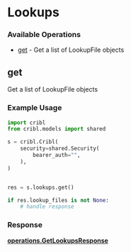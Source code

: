 # Lookups

### Available Operations

* [get](#get) - Get a list of LookupFile objects

## get

Get a list of LookupFile objects

### Example Usage

```python
import cribl
from cribl.models import shared

s = cribl.Cribl(
    security=shared.Security(
        bearer_auth="",
    ),
)


res = s.lookups.get()

if res.lookup_files is not None:
    # handle response
```


### Response

**[operations.GetLookupsResponse](../../models/operations/getlookupsresponse.md)**


